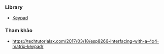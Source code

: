 ### Library
- [Keypad](https://github.com/Chris--A/Keypad)

### Tham khảo
- https://techtutorialsx.com/2017/03/18/esp8266-interfacing-with-a-4x4-matrix-keypad/








